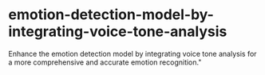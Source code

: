 # emotion-detection-model-by-integrating-voice-tone-analysis
Enhance the emotion detection model by integrating voice tone analysis for a more comprehensive and accurate emotion recognition."
